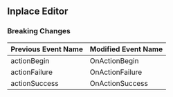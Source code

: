 ## Inplace Editor

### Breaking Changes

|Previous Event Name|Modified Event Name|
|-----------|-----------|
|actionBegin|OnActionBegin|
|actionFailure|OnActionFailure|
|actionSuccess|OnActionSuccess|
